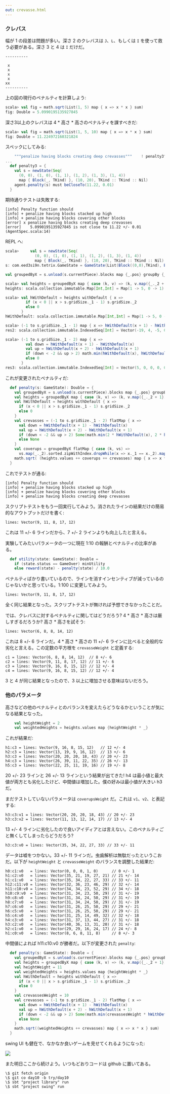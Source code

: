 ```yaml
---
out: crevasse.html
---
```


### クレバス

幅が 1 の段差は問題が多い。深さ 2 のクレバスは `J`、`L`、もしくは `I` を使って救う必要がある。深さ 3 と 4 は `I` だけだ。

```
----------

 x
 x 
 x
 x
xx
----------
```

上の図の現行のペナルティを計算しよう:

```scala
scala> val fig = math.sqrt(List(1, 5) map { x => x * x } sum)
fig: Double = 5.0990195135927845
```

深さ3以上のクレバスは 4 * 高さ * 高さのペナルティを課すべきだ:

```scala
scala> val fig = math.sqrt(List(1, 5, 10) map { x => x * x } sum)
fig: Double = 11.224972160321824
```

スペックにしてみる:

```scala
    """penalize having blocks creating deep crevasses"""    ! penalty3^
...
  def penalty3 = {
    val s = newState(Seq(
      (0, 0), (1, 0), (1, 1), (1, 2), (1, 3), (1, 4))
      map { Block(_, TKind) }, (10, 20), TKind :: TKind :: Nil)
    agent.penalty(s) must beCloseTo(11.22, 0.01) 
  }
```

期待通りテストは失敗する:

```
[info] Penalty function should
[info] + penalize having blocks stacked up high
[info] + penalize having blocks covering other blocks
[error] x penalize having blocks creating deep crevasses
[error]    5.0990195135927845 is not close to 11.22 +/- 0.01 (AgentSpec.scala:14)
```

REPL へ:

```scala
scala>     val s = newState(Seq(
             (0, 0), (1, 0), (1, 1), (1, 2), (1, 3), (1, 4))
             map { Block(_, TKind) }, (10, 20), TKind :: TKind :: Nil)
s: com.eed3si9n.tetrix.GameState = GameState(List(Block((0,0),TKind), Block((1,0),TKind), Block((1,1),TKind), Block((1,2),TKind), Block((1,3),TKind), Block((1,4),TKind), Block((4,18),TKind), Block((5,18),TKind), Block((6,18),TKind), Block((5,19),TKind)),(10,20),Piece((5.0,18.0),TKind,List((-1.0,0.0), (0.0,0.0), (1.0,0.0), (0.0,1.0))),Piece((2.0,1.0),TKind,List((-1.0,0.0), (0.0,0.0), (1.0,0.0), (0.0,1.0))),List(),ActiveStatus,0)

val groupedByX = s.unload(s.currentPiece).blocks map {_.pos} groupBy {_._1}

scala> val heights = groupedByX map { case (k, v) => (k, v.map({_._2 + 1}).max) }
heights: scala.collection.immutable.Map[Int,Int] = Map(1 -> 5, 0 -> 1)

scala> val hWithDefault = heights withDefault { x =>
         if (x < 0 || x > s.gridSize._1 - 1) s.gridSize._2
         else 0
       }
hWithDefault: scala.collection.immutable.Map[Int,Int] = Map(1 -> 5, 0 -> 1)

scala> (-1 to s.gridSize._1 - 1) map { x => hWithDefault(x + 1) - hWithDefault(x) }
res2: scala.collection.immutable.IndexedSeq[Int] = Vector(-19, 4, -5, 0, 0, 0, 0, 0, 0, 0, 20)

scala> (-1 to s.gridSize._1 - 2) map { x =>
         val down = hWithDefault(x + 1) - hWithDefault(x)
         val up = hWithDefault(x + 2) - hWithDefault(x + 1)
         if (down < -2 && up > 2) math.min(hWithDefault(x), hWithDefault(x + 2))
         else 0
       }
res3: scala.collection.immutable.IndexedSeq[Int] = Vector(5, 0, 0, 0, 0, 0, 0, 0, 0, 0)
```

これが変更されたペナルティだ:

```scala
  def penalty(s: GameState): Double = {
    val groupedByX = s.unload(s.currentPiece).blocks map {_.pos} groupBy {_._1}
    val heights = groupedByX map { case (k, v) => (k, v.map({_._2 + 1}).max) }
    val hWithDefault = heights withDefault { x =>
      if (x < 0 || x > s.gridSize._1 - 1) s.gridSize._2
      else 0
    }
    val crevasses = (-1 to s.gridSize._1 - 2) flatMap { x =>
      val down = hWithDefault(x + 1) - hWithDefault(x)
      val up = hWithDefault(x + 2) - hWithDefault(x + 1)
      if (down < -2 && up > 2) Some(math.min(2 * hWithDefault(x), 2 * hWithDefault(x + 2)))
      else None
    }
    val coverups = groupedByX flatMap { case (k, vs) => 
      vs.map(_._2).sorted.zipWithIndex.dropWhile(x => x._1 == x._2).map(_._1 + 1) }
    math.sqrt( (heights.values ++ coverups ++ crevasses) map { x => x * x } sum)
  }
```

これでテストが通る:

```
[info] Penalty function should
[info] + penalize having blocks stacked up high
[info] + penalize having blocks covering other blocks
[info] + penalize having blocks creating deep crevasses
```

スクリプトテストをもう一回実行してみよう。消されたラインの結果だけの簡易的なアウトプットだけを書く:

```
lines: Vector(9, 11, 8, 17, 12)
```

これは 11 +/- 6 ラインだから、7 +/- 2 ラインよりも向上したと言える。

実験してみたいパラメータの一つに現在 1:10 の報酬とペナルティの比率がある。

```scala
  def utility(state: GameState): Double =
    if (state.status == GameOver) minUtility
    else reward(state) - penalty(state) / 10.0
```

ペナルティばかり書いているので、ラインを消すインセンティブが減っているのじゃないかと思っている。1:100 に変更してみよう。

```
lines: Vector(9, 11, 8, 17, 12)
```

全く同じ結果となった。スクリプトテストが無ければ予想できなかったことだ。

では、クレバスに対するペナルティに関してはどうだろう? 4 * 高さ * 高さは厳しすぎるだろうか? 高さ * 高さを試そう:

```
lines: Vector(6, 8, 8, 14, 12)
```

これは 8 +/- 6 ラインだ。4 * 高さ * 高さの 11 +/- 6 ラインに比べると全般的な劣化と言える。この定数の平方根を `crevasseWeight` と定義する:

```
c1 = lines: Vector(6, 8, 8, 14, 12)  // 8 +/- 6
c2 = lines: Vector(9, 11, 8, 17, 12) // 11 +/- 6
c3 = lines: Vector(9, 16, 8, 15, 12) // 12 +/- 4
c4 = lines: Vector(9, 16, 8, 15, 12) // 12 +/- 4
```

3 と 4 が同じ結果となったので、3 以上に増加させる意味はないだろう。

### 他のパラメータ

高さなどの他のペナルティとのバランスを変えたらどうなるかということが気になる結果となった。

```scala
    val heightWeight = 2
    val weightedHeights = heights.values map {heightWeight * _}
```

これが結果だ:

```
h1:c3 = lines: Vector(9, 16, 8, 15, 12)   // 12 +/- 4
h2:c3 = lines: Vector(13, 19, 9, 16, 12)  // 13 +/- 6
h3:c3 = lines: Vector(20, 20, 20, 18, 43) // 20 +/- 23
h4:c3 = lines: Vector(26, 39, 11, 22, 35) // 26 +/- 13
h5:c3 = lines: Vector(22, 25, 11, 19, 16) // 19 +/- 8
```

20 +/- 23 ラインと 26 +/- 13 ラインという結果が出てきた! h4 は最小値と最大値が両方とも劣化したけど、中間値は増加した。僕の好みは最小値が大きい h3 だ。

まだテストしていないパラメータは `coverupsWeight` だ。これは `v1`、`v2`、と表記する:

```
h3:c3:v1 = lines: Vector(20, 20, 20, 18, 43) // 20 +/- 23
h3:c3:v2 = lines: Vector(11, 13, 12, 14, 17) // 13 +/- 4
```

13 +/- 4 ラインに劣化したので良いアイディアとは言えない。このペナルティごと無くしてしまったらどうだろう?

```
h3:c3:v0 = lines: Vector(35, 34, 22, 27, 33) // 33 +/- 11
```

データは嘘をつかない。33 +/- 11 ラインだ。虫歯解析は無駄だったというこおだ。以下が `heightWeight` と `crevasseWeight` のバランスを調整した結果だ:

```
h0:c1:v0   = lines: Vector(0, 0, 0, 1, 0)      // 0 +/- 1
h1:c2:v0   = lines: Vector(35, 21, 19, 27, 21) // 21 +/- 14
h1:c1:v0   = lines: Vector(35, 34, 22, 27, 33) // 33 +/- 11
h12:c11:v0 = lines: Vector(32, 36, 23, 46, 29) // 32 +/- 14
h11:c10:v0 = lines: Vector(34, 34, 23, 52, 29) // 34 +/- 18
h10:c9:v0  = lines: Vector(31, 34, 23, 50, 29) // 31 +/- 19
h9:c8:v0   = lines: Vector(31, 34, 24, 50, 29) // 31 +/- 19
h8:c7:v0   = lines: Vector(31, 34, 24, 50, 29) // 31 +/- 19
h7:c6:v0   = lines: Vector(31, 26, 25, 50, 29) // 29 +/- 21
h6:c5:v0   = lines: Vector(31, 26, 25, 50, 29) // 29 +/- 21
h5:c4:v0   = lines: Vector(31, 25, 14, 49, 32) // 32 +/- 18
h4:c3:v0   = lines: Vector(31, 37, 13, 44, 27) // 31 +/- 18
h3:c2:v0   = lines: Vector(40, 36, 13, 31, 20) // 31 +/- 18
h2:c1:v0   = lines: Vector(29, 29, 16, 24, 17) // 24 +/- 8
h1:c0:v0   = lines: Vector(8, 6, 8, 11, 8)     // 8 +/- 3
```

中間値によれば h11:c10:v0 が勝者だ。以下が変更された `penalty`:

```scala
  def penalty(s: GameState): Double = {
    val groupedByX = s.unload(s.currentPiece).blocks map {_.pos} groupBy {_._1}
    val heights = groupedByX map { case (k, v) => (k, v.map({_._2 + 1}).max) }
    val heightWeight = 11
    val weightedHeights = heights.values map {heightWeight * _}
    val hWithDefault = heights withDefault { x =>
      if (x < 0 || x > s.gridSize._1 - 1) s.gridSize._2
      else 0
    }
    val crevassesWeight = 10
    val crevasses = (-1 to s.gridSize._1 - 2) flatMap { x =>
      val down = hWithDefault(x + 1) - hWithDefault(x)
      val up = hWithDefault(x + 2) - hWithDefault(x + 1)
      if (down < -2 && up > 2) Some(math.min(crevassesWeight * hWithDefault(x), crevassesWeight * hWithDefault(x + 2)))
      else None
    }
    math.sqrt((weightedHeights ++ crevasses) map { x => x * x } sum)
  }
```

swing UI も健在で、なかなか良いゲームを見せてくれるようになった:

<img src="/images/tetrix-in-scala-day10.png"/>

また明日ここから続けよう。いつもどおりコードは github に置いてある。

```
\$ git fetch origin
\$ git co day10 -b try/day10
\$ sbt "project library" run
\$ sbt "project swing" run
```
